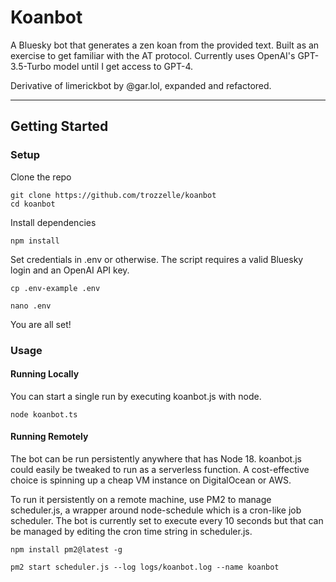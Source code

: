 # Koanbot

A Bluesky bot that generates a zen koan from the provided text. Built as an exercise to get familiar with the AT protocol. Currently uses OpenAI's GPT-3.5-Turbo model until I get access to GPT-4.

Derivative of limerickbot by @gar.lol, expanded and refactored.

---

## Getting Started

### Setup

Clone the repo

```shell
git clone https://github.com/trozzelle/koanbot
cd koanbot
```

Install dependencies

```shell
npm install
```

Set credentials in .env or otherwise. The script requires a valid Bluesky login and an OpenAI API key.

```
cp .env-example .env

nano .env
```

You are all set!

### Usage

#### Running Locally

You can start a single run by executing koanbot.js with node.

```
node koanbot.ts
```

#### Running Remotely

The bot can be run persistently anywhere that has Node 18. koanbot.js could easily be tweaked to run as a serverless function. A cost-effective choice is spinning up a cheap VM instance on DigitalOcean or AWS.

To run it persistently on a remote machine, use PM2 to manage scheduler.js, a wrapper around node-schedule which is a cron-like job scheduler. The bot is currently set to execute every 10 seconds but that can be managed by editing the cron time string in scheduler.js.

```
npm install pm2@latest -g

pm2 start scheduler.js --log logs/koanbot.log --name koanbot
```
